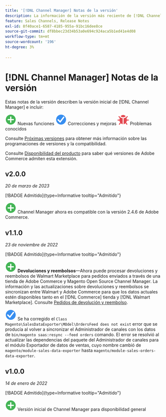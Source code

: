```yaml
---
title: '[!DNL Channel Manager] Notas de la versión'
description: La información de la versión más reciente de [!DNL Channel Manager] de Adobe Commerce.
feature: Sales Channels, Release Notes
exl-id: 8f40ace1-6587-4185-955a-91bc16dee8ce
source-git-commit: df8bbec23d34b53a0e694c924aca5b1ed41e4d08
workflow-type: tm+mt
source-wordcount: '196'
ht-degree: 3%

---
```


# [!DNL Channel Manager] Notas de la versión

Estas notas de la versión describen la versión inicial de [!DNL Channel Manager] e incluir:

![Nuevo](../assets/new.svg) Nuevas funciones
![Problema corregido](../assets/fix.svg) Correcciones y mejoras
![Problema conocido](../assets/bug.svg) Problemas conocidos

Consulte [Próximas versiones](https://experienceleague.adobe.com/docs/commerce-operations/release/planning/schedule.html) para obtener más información sobre las programaciones de versiones y la compatibilidad.

Consulte [Disponibilidad del producto](https://experienceleague.adobe.com/docs/commerce-operations/release/product-availability.html) para saber qué versiones de Adobe Commerce admiten esta extensión.

## v2.0.0

*20 de marzo de 2023*

[!BADGE Admitido]{type=Informative tooltip="Admitido"}

![Nuevo](../assets/new.svg)<!--CHAN-5893--> Channel Manager ahora es compatible con la versión 2.4.6 de Adobe Commerce.

## v1.1.0

*23 de noviembre de 2022*

[!BADGE Admitido]{type=Informative tooltip="Admitido"}

![Nuevo](../assets/new.svg)<!--CHAN-5204--> **Devoluciones y reembolsos**—Ahora puede procesar devoluciones y reembolsos de Walmart Marketplace para pedidos enviados a través de una tienda de Adobe Commerce y Magento Open Source Channel Manager. La información y las actualizaciones sobre devoluciones y reembolsos se sincronizan entre Walmart y Adobe Commerce para que los datos actuales estén disponibles tanto en el [!DNL Commerce] tienda y [!DNL Walmart Marketplace]. Consulte [Pedidos de devolución y reembolso](return-refund-orders.md).

![Fijo](../assets/fix.svg)<!--CHAN-5661--> Se ha corregido el `Class Magento\SalesDataExporter\MOdel\OrdersFeed does not exist` error que se producía al volver a sincronizar el Administrador de canales con los datos de `bin/magento saas:resync --feed orders` comando. El error se resolvió al actualizar las dependencias del paquete del Administrador de canales para el módulo Exportador de datos de ventas, cuyo nombre cambió de `magento/module-sales-data-exporter` hasta `magento/module-sales-orders-data-exporter`.

## v1.0.0

*14 de enero de 2022*

[!BADGE Admitido]{type=Informative tooltip="Admitido"}

![Nuevo](../assets/new.svg) Versión inicial de Channel Manager para disponibilidad general

